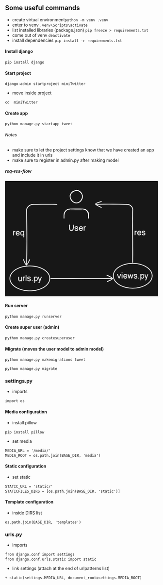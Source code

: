 ## Some useful commands
- create virtual environment```python -m venv .venv```
- enter to venv ```.venv\Scripts\activate```
- list installed libraries (package.json) ```pip freeze > requirements.txt```
- come out of venv ```deactivate```
- install dependencies ```pip install -r requirements.txt```

#### Install django
```
pip install django
```

#### Start project
```
django-admin startproject miniTwitter
```

- move inside project
```
cd  miniTwitter
```

#### Create app
```
python manage.py startapp tweet
```
###### Notes
- make sure to let the project settings know that we have created an app and include it in urls
- make sure to register in admin.py after making model

##### req-res-flow
![django-flow-pic](./django-flow.png)

#### Run server
```
python manage.py runserver
```


#### Create super user (admin)
```
python manage.py createsuperuser
```

#### Migrate (moves the user model to admin model)
```
python manage.py makemigrations tweet
```
```
python manage.py migrate
```

### settings.py

- imports
```
import os
```

#### Media configuration

- install pillow
```
pip install pillow
```

- set media
```
MEDIA_URL = '/media/'
MEDIA_ROOT = os.path.join(BASE_DIR, 'media')
```

#### Static configuration
- set static
```
STATIC_URL = 'static/'
STATICFILES_DIRS = [os.path.join(BASE_DIR, 'static')]
```

#### Template configuration
- inside DIRS list
```
os.path.join(BASE_DIR, 'templates')
```

### urls.py
- imports
```
from django.conf import settings
from django.conf.urls.static import static
```

- link settings (attach at the end of urlpatterns list)
```
+ static(settings.MEDIA_URL, document_root=settings.MEDIA_ROOT) 
```